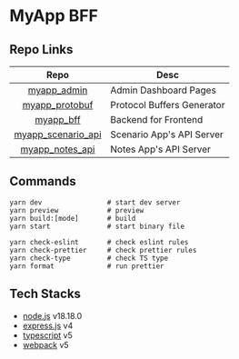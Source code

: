 # MyApp BFF

## Repo Links

|                                 Repo                                  | Desc                       |
| :-------------------------------------------------------------------: | -------------------------- |
|        [myapp_admin](https://github.com/BlaxBerry/myapp_admin)        | Admin Dashboard Pages      |
|     [myapp_protobuf](https://github.com/BlaxBerry/myapp_protobuf)     | Protocol Buffers Generator |
|          [myapp_bff](https://github.com/BlaxBerry/myapp_bff)          | Backend for Frontend       |
| [myapp_scenario_api](https://github.com/BlaxBerry/myapp_scenario_api) | Scenario App's API Server  |
|    [myapp_notes_api](https://github.com/BlaxBerry/myapp_notes_api)    | Notes App's API Server     |

## Commands

```shell
yarn dev                # start dev server
yarn preview            # preview
yarn build:[mode]       # build
yarn start              # start binary file

yarn check-eslint       # check eslint rules
yarn check-prettier     # check prettier rules
yarn check-type         # check TS type
yarn format             # run prettier
```

## Tech Stacks

- [node.js]() v18.18.0
- [express.js]() v4
- [typescript]() v5
- [webpack]() v5
